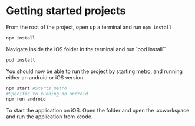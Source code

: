 # Getting started projects

From the root of the project, open up a terminal and run `npm install`

```bash
npm install
```

Navigate inside the iOS folder in the terminal and run `pod install``

```bash
pod install
```

You should now be able to run the project by starting metro, and running either an android or iOS version.

```bash
npm start #Starts metro
#Specific to running on android
npm run android
```

To start the application on iOS. Open the folder and open the .xcworkspace and run the application from xcode.
